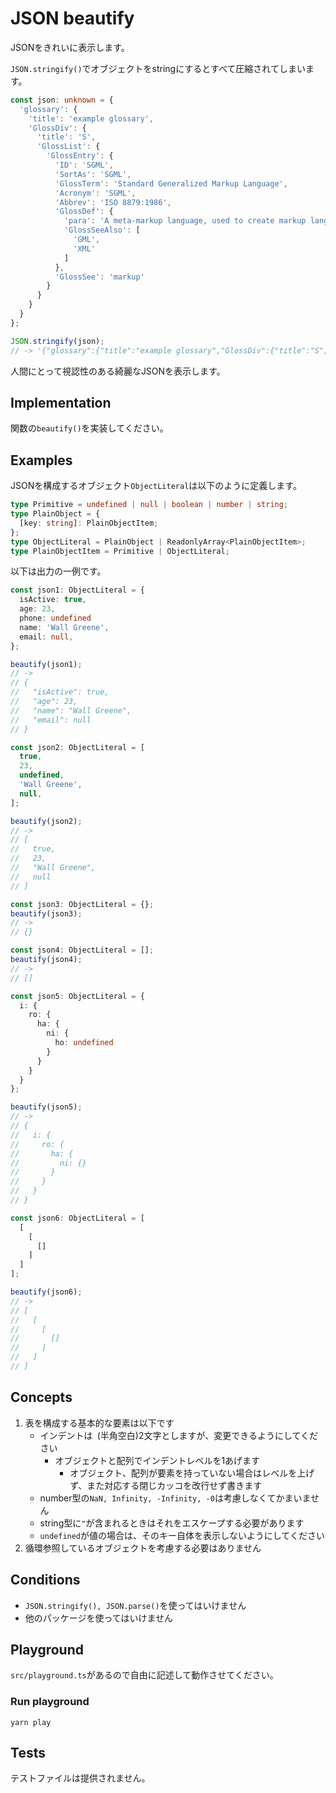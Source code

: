 # JSON beautify

JSONをきれいに表示します。

`JSON.stringify()`でオブジェクトをstringにするとすべて圧縮されてしまいます。

```typescript
const json: unknown = {
  'glossary': {
    'title': 'example glossary',
    'GlossDiv': {
      'title': 'S',
      'GlossList': {
        'GlossEntry': {
          'ID': 'SGML',
          'SortAs': 'SGML',
          'GlossTerm': 'Standard Generalized Markup Language',
          'Acronym': 'SGML',
          'Abbrev': 'ISO 8879:1986',
          'GlossDef': {
            'para': 'A meta-markup language, used to create markup languages such as DocBook.',
            'GlossSeeAlso': [
              'GML',
              'XML'
            ]
          },
          'GlossSee': 'markup'
        }
      }
    }
  }
};

JSON.stringify(json);
// -> '{"glossary":{"title":"example glossary","GlossDiv":{"title":"S","GlossList":{"GlossEntry":{"ID":"SGML","SortAs":"SGML","GlossTerm":"Standard Generalized Markup Language","Acronym":"SGML","Abbrev":"ISO 8879:1986","GlossDef":{"para":"A meta-markup language, used to create markup languages such as DocBook.","GlossSeeAlso":["GML","XML"]},"GlossSee":"markup"}}}}}"
```

人間にとって視認性のある綺麗なJSONを表示します。

## Implementation

関数の`beautify()`を実装してください。  

## Examples

JSONを構成するオブジェクト`ObjectLiteral`は以下のように定義します。

```typescript
type Primitive = undefined | null | boolean | number | string;
type PlainObject = {
  [key: string]: PlainObjectItem;
};
type ObjectLiteral = PlainObject | ReadonlyArray<PlainObjectItem>;
type PlainObjectItem = Primitive | ObjectLiteral;
```

以下は出力の一例です。

```typescript
const json1: ObjectLiteral = {
  isActive: true,
  age: 23,
  phone: undefined
  name: 'Wall Greene',
  email: null,
};

beautify(json1);
// ->
// {
//   "isActive": true,
//   "age": 23,
//   "name": "Wall Greene",
//   "email": null
// }

const json2: ObjectLiteral = [
  true,
  23,
  undefined,
  'Wall Greene',
  null,
];

beautify(json2);
// ->
// [
//   true,
//   23,
//   "Wall Greene",
//   null
// ]

const json3: ObjectLiteral = {};
beautify(json3);
// ->
// {}

const json4: ObjectLiteral = [];
beautify(json4);
// ->
// []

const json5: ObjectLiteral = {
  i: {
    ro: {
      ha: {
        ni: {
          ho: undefined
        }
      }
    }
  }
};

beautify(json5);
// ->
// {
//   i: {
//     ro: {
//       ha: {
//         ni: {}
//       }
//     }
//   }
// }

const json6: ObjectLiteral = [
  [
    [
      []
    ]
  ]
];

beautify(json6);
// ->
// [
//   [
//     [
//       []
//     ]
//   ]
// ]
```

## Concepts

1. 表を構成する基本的な要素は以下です
    * インデントは` `(半角空白)2文字としますが、変更できるようにしてください
        * オブジェクトと配列でインデントレベルを1あげます
            * オブジェクト、配列が要素を持っていない場合はレベルを上げず、また対応する閉じカッコを改行せず書きます
    * number型の`NaN, Infinity, -Infinity, -0`は考慮しなくてかまいません
    * string型に`"`が含まれるときはそれをエスケープする必要があります
    * `undefined`が値の場合は、そのキー自体を表示しないようにしてください
1. 循環参照しているオブジェクトを考慮する必要はありません

## Conditions

* `JSON.stringify(), JSON.parse()`を使ってはいけません
* 他のパッケージを使ってはいけません

## Playground

`src/playground.ts`があるので自由に記述して動作させてください。

### Run playground

```
yarn play
```

## Tests

テストファイルは提供されません。
